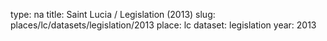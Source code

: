 type: na
title: Saint Lucia / Legislation (2013)
slug: places/lc/datasets/legislation/2013
place: lc
dataset: legislation
year: 2013
